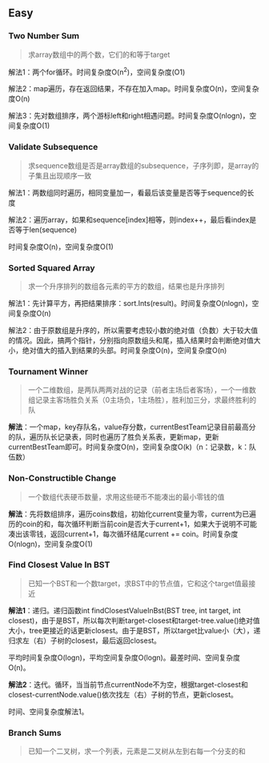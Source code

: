 ## Easy

### Two Number Sum

> 求array数组中的两个数，它们的和等于target

解法1：两个for循环。时间复杂度O(n<sup>2</sup>)，空间复杂度(O1)

解法2：map遍历，存在返回结果，不存在加入map。时间复杂度O(n)，空间复杂度O(n)

解法3：先对数组排序，两个游标left和right相遇问题。时间复杂度O(nlogn)，空间复杂度O(1)

### Validate Subsequence

> 求sequence数组是否是array数组的subsequence，子序列即，是array的子集且出现顺序一致

解法1：两数组同时遍历，相同变量加一，看最后该变量是否等于sequence的长度

解法2：遍历array，如果和sequence[index]相等，则index++，最后看index是否等于len(sequence)

时间复杂度O(n)，空间复杂度O(1)

### Sorted Squared Array

> 求一个升序排列的数组各元素的平方的数组，结果也是升序排列

解法1：先计算平方，再把结果排序：sort.Ints(result)。时间复杂度O(nlogn)，空间复杂度O(n)

解法2：由于原数组是升序的，所以需要考虑较小数的绝对值（负数）大于较大值的情况。因此，搞两个指针，分别指向原数组头和尾，插入结果时会判断绝对值大小，绝对值大的插入到结果的头部。时间复杂度O(n)，空间复杂度O(n)

### Tournament Winner

> 一个二维数组，是两队两两对战的记录（前者主场后者客场），一个一维数组记录主客场胜负关系（0主场负，1主场胜），胜利加三分，求最终胜利的队

**解法**：一个map，key存队名，value存分数，currentBestTeam记录目前最高分的队，遍历队长记录表，同时也遍历了胜负关系表，更新map，更新currentBestTeam即可。时间复杂度O(n)，空间复杂度O(k)（n：记录数，k：队伍数）

### Non-Constructible Change

> 一个数组代表硬币数量，求用这些硬币不能凑出的最小零钱的值

**解法**：先将数组排序，遍历coins数组，初始化current变量为零，current为已遍历的coin的和，每次循环判断当前coin是否大于current+1，如果大于说明不可能凑出该零钱，返回current+1，每次循环结尾current += coin。时间复杂度O(nlogn)，空间复杂度O(1)

### Find Closest Value In BST

> 已知一个BST和一个数target，求BST中的节点值，它和这个target值最接近

**解法1**：递归。递归函数int findClosestValueInBst(BST tree, int target, int closest)，由于是BST，所以每次判断target-closest和target-tree.value()绝对值大小，tree更接近的话更新closest。由于是BST，所以target比value小（大），递归求左（右）子树的closest，最后返回closest。

平均时间复杂度O(logn)，平均空间复杂度O(logn)。最差时间、空间复杂度O(n)。

**解法2**：迭代。循环，当当前节点currentNode不为空，根据target-closest和closest-currentNode.value()依次找左（右）子树的节点，更新closest。

时间、空间复杂度解法1。

### Branch Sums

> 已知一个二叉树，求一个列表，元素是二叉树从左到右每一个分支的和















